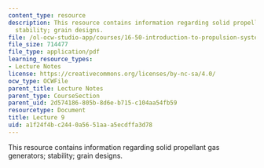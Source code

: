 ```yaml
---
content_type: resource
description: This resource contains information regarding solid propellant gas generators;
  stability; grain designs.
file: /ol-ocw-studio-app/courses/16-50-introduction-to-propulsion-systems-spring-2012/a1f24f4bc2440a5651aaa5ecdffa3d78_MIT16_50S12_lec9.pdf
file_size: 714477
file_type: application/pdf
learning_resource_types:
- Lecture Notes
license: https://creativecommons.org/licenses/by-nc-sa/4.0/
ocw_type: OCWFile
parent_title: Lecture Notes
parent_type: CourseSection
parent_uid: 2d574186-805b-8d6e-b715-c104aa54fb59
resourcetype: Document
title: Lecture 9
uid: a1f24f4b-c244-0a56-51aa-a5ecdffa3d78
---
```

This resource contains information regarding solid propellant gas generators; stability; grain designs.